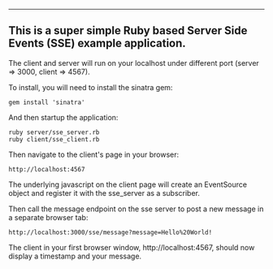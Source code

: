 -----------------------------------------------------------------------------------------------------------
This is a super simple Ruby based Server Side Events (SSE) example application.
-----------------------------------------------------------------------------------------------------------

The client and server will run on your localhost under different port (server => 3000, client => 4567). 

To install, you will need to install the sinatra gem:
```
gem install 'sinatra'
```
	
And then startup the application:
```
ruby server/sse_server.rb
ruby client/sse_client.rb
```
	
Then navigate to the client's page in your browser:	
```
http://localhost:4567
```

The underlying javascript on the client page will create an EventSource object and register it with the sse_server as a subscriber.

Then call the message endpoint on the sse server to post a new message in a separate browser tab: 
```
http://localhost:3000/sse/message?message=Hello%20World!
```
		
The client in your first browser window, http://localhost:4567, should now display a timestamp and your message.
		